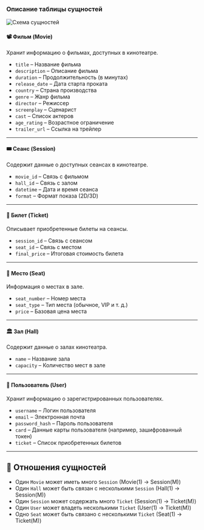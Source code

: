 ### Описание таблицы сущностей  

![Схема сущностей](https://github.com/Gidcher/cinema/blob/feature/entity/scheme.png)

#### 📽️ **Фильм** (Movie) 
Хранит информацию о фильмах, доступных в кинотеатре.  
- `title` – Название фильма  
- `description` – Описание фильма  
- `duration` – Продолжительность (в минутах)  
- `release_date` – Дата старта проката  
- `country` – Страна производства  
- `genre` – Жанр фильма  
- `director` – Режиссер  
- `screenplay` – Сценарист  
- `cast` – Список актеров  
- `age_rating` – Возрастное ограничение  
- `trailer_url` – Ссылка на трейлер  

---  

#### 🎟️ **Сеанс** (Session) 
Содержит данные о доступных сеансах в кинотеатре.  
- `movie_id` – Связь с фильмом  
- `hall_id` – Связь с залом  
- `datetime` – Дата и время сеанса  
- `format` – Формат показа (2D/3D)  

---  

#### 🎫 **Билет** (Ticket)
Описывает приобретенные билеты на сеансы.  
- `session_id` – Связь с сеансом  
- `seat_id` – Связь с местом  
- `final_price` – Итоговая стоимость билета  

---  

#### 💺 **Место** (Seat)
Информация о местах в зале.  
- `seat_number` – Номер места  
- `seat_type` – Тип места (обычное, VIP и т. д.)  
- `price` – Базовая цена места  

---  

#### 🏛️ **Зал** (Hall)
Содержит данные о залах кинотеатра.  
- `name` – Название зала  
- `capacity` – Количество мест в зале  

---  

#### 👤 **Пользователь** (User)
Хранит информацию о зарегистрированных пользователях.  
- `username` – Логин пользователя  
- `email` – Электронная почта  
- `password_hash` – Пароль пользователя
- `card` – Данные карты пользователя (например, зашифрованный токен)  
- `ticket` – Список приобретенных билетов  

---  

## 🔗 Отношения сущностей

- Один `Movie` может иметь много `Session` (Movie(1) -> Session(M))
- Один `Hall` может быть связан с несколькими `Session` (Hall(1) -> Session(M))
- Один `Session` может содержать много `Ticket` (Session(1) -> Ticket(M))
- Один `User` может владеть несколькими `Ticket` (User(1) -> Ticket(M))
- Одно `Seat` может быть связано с несколькими `Ticket` (Seat(1) -> Ticket(M))

